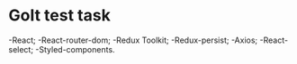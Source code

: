 # GoIt test task

-React; 
-React-router-dom; 
-Redux Toolkit; 
-Redux-persist; 
-Axios; 
-React-select; 
-Styled-components.
